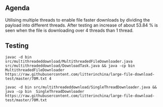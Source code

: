 ## Agenda

Utilising multiple threads to enable file faster downloads by dividing the payload into different threads. After testing an increase of about 53.84 % is seen when the file is downloading over 4 threads than 1 thread.

## Testing

```
javac -d bin src/multithreadeddownload/MultithreadedFileDownloader.java src/multithreadeddownload/DownloadTask.java && java -cp bin MultithreadedFileDownloader https://raw.githubusercontent.com/litterinchina/large-file-download-test/master/70M.txt 4
```


```
javac -d bin src/multithreadeddownload/SingleThreadDownloader.java && java -cp bin  SingleThreadDownloader https://raw.githubusercontent.com/litterinchina/large-file-download-test/master/70M.txt 
```
